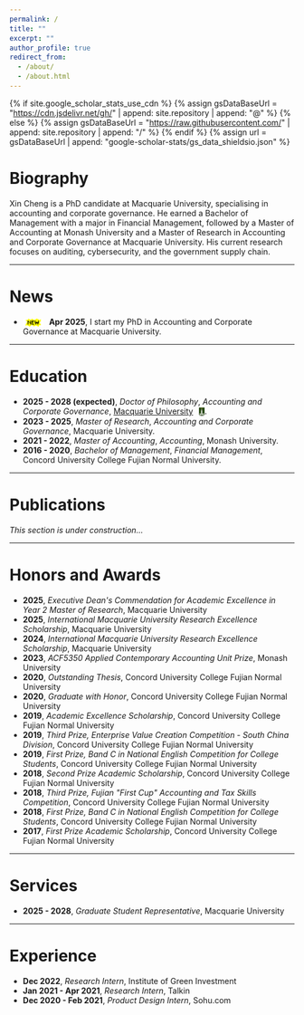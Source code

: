 ```yaml
---
permalink: /
title: ""
excerpt: ""
author_profile: true
redirect_from: 
  - /about/
  - /about.html
---
```


{% if site.google_scholar_stats_use_cdn %}
{% assign gsDataBaseUrl = "https://cdn.jsdelivr.net/gh/" | append: site.repository | append: "@" %}
{% else %}
{% assign gsDataBaseUrl = "https://raw.githubusercontent.com/" | append: site.repository | append: "/" %}
{% endif %}
{% assign url = gsDataBaseUrl | append: "google-scholar-stats/gs_data_shieldsio.json" %}

<span class='anchor' id='about-me'></span>

# Biography
Xin Cheng is a PhD candidate at Macquarie University, specialising in accounting and corporate governance. He earned a Bachelor of Management with a major in Financial Management, followed by a Master of Accounting at Monash University and a Master of Research in Accounting and Corporate Governance at Macquarie University. His current research focuses on auditing, cybersecurity, and the government supply chain.

---

# News
- <img src="/images/new.png" alt="NEW" style="height:14px; vertical-align:middle; margin-right:6px;"> <strong>Apr 2025</strong>, I start my PhD in Accounting and Corporate Governance at Macquarie University.

---

# Education
- **2025 - 2028 (expected)**, *Doctor of Philosophy*, *Accounting and Corporate Governance*, [Macquarie University](https://www.mq.edu.au) <img src="/images/mq.png" alt="Macquarie logo" style="height:16px; vertical-align:middle; margin-left:6px;">. 
- **2023 - 2025**, *Master of Research*, *Accounting and Corporate Governance*, Macquarie University.
- **2021 - 2022**, *Master of Accounting*, *Accounting*, Monash University.
- **2016 - 2020**, *Bachelor of Management*, *Financial Management*, Concord University College Fujian Normal University.
 
---

# Publications
*This section is under construction...*

---

# Honors and Awards
- **2025**, *Executive Dean's Commendation for Academic Excellence in Year 2 Master of Research*, Macquarie University
- **2025**, *International Macquarie University Research Excellence Scholarship*, Macquarie University
- **2024**, *International Macquarie University Research Excellence Scholarship*, Macquarie University
- **2023**, *ACF5350 Applied Contemporary Accounting Unit Prize*, Monash University
- **2020**, *Outstanding Thesis*, Concord University College Fujian Normal University
- **2020**, *Graduate with Honor*, Concord University College Fujian Normal University
- **2019**, *Academic Excellence Scholarship*, Concord University College Fujian Normal University
- **2019**, *Third Prize, Enterprise Value Creation Competition - South China Division*, Concord University College Fujian Normal University
- **2019**, *First Prize, Band C in National English Competition for College Students*, Concord University College Fujian Normal University
- **2018**, *Second Prize Academic Scholarship*, Concord University College Fujian Normal University
- **2018**, *Third Prize, Fujian "First Cup" Accounting and Tax Skills Competition*, Concord University College Fujian Normal University
- **2018**, *First Prize, Band C in National English Competition for College Students*, Concord University College Fujian Normal University
- **2017**, *First Prize Academic Scholarship*, Concord University College Fujian Normal University

---

# Services
- **2025 - 2028**, *Graduate Student Representative*, Macquarie University


---

# Experience
- **Dec 2022**, *Research Intern*, Institute of Green Investment
- **Jan 2021 - Apr 2021**, *Research Intern*, Talkin
- **Dec 2020 - Feb 2021**, *Product Design Intern*, Sohu.com

  
